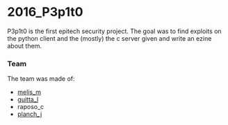 # 2016_P3p1t0

P3p1t0 is the first epitech security project.
The goal was to find exploits on the python client and the (mostly) the c server given and write an ezine about them.


### Team

The team was made of:
 * [melis_m](https://github.com/melis-m)
 * [guitta_l](https://github.com/TheSheepKing)
 * raposo_c
 * [planch_j](http://github.com/plean)